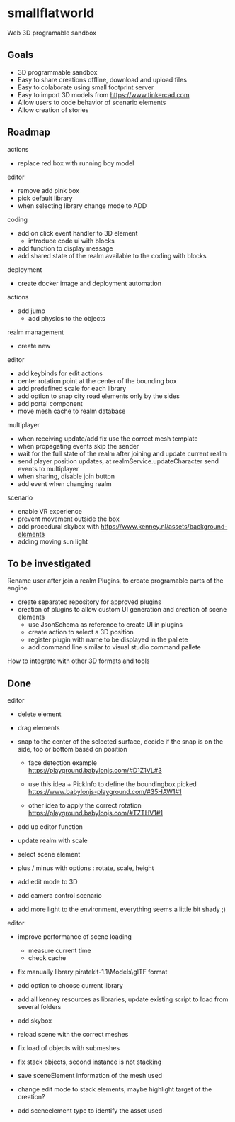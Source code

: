 # smallflatworld

Web 3D programable sandbox

## Goals

- 3D programmable sandbox
- Easy to share creations offline, download and upload files
- Easy to colaborate using small footprint server
- Easy to import 3D models from https://www.tinkercad.com
- Allow users to code behavior of scenario elements
- Allow creation of stories

## Roadmap

actions
- replace red box with running boy model

editor
- remove add pink box
- pick default library
- when selecting library change mode to ADD

coding
- add on click event handler to 3D element 
  - introduce code ui with blocks
- add function to display message
- add shared state of the realm available to the coding with blocks

deployment
- create docker image and deployment automation

actions
- add jump
  - add physics to the objects 

realm management
- create new

editor
- add keybinds for edit actions
- center rotation point at the center of the bounding box
- add predefined scale for each library
- add option to snap city road elements only by the sides
- add portal component
- move mesh cache to realm database 

multiplayer
- when receiving update/add fix use the correct mesh template
- when propagating events skip the sender
- wait for the full state of the realm after joining and update current realm
- send player position updates, at realmService.updateCharacter send events to multiplayer
- when sharing, disable join button
- add event when changing realm

scenario
- enable VR experience 
- prevent movement outside the box
- add procedural skybox with https://www.kenney.nl/assets/background-elements
- adding moving sun light

## To be investigated

Rename user after join a realm
Plugins, to create programable parts of the engine

- create separated repository for approved plugins
- creation of plugins to allow custom UI generation and creation of scene elements
  - use JsonSchema as reference to create UI in plugins
  - create action to select a 3D position
  - register plugin with name to be displayed in the pallete
  - add command line similar to visual studio command pallete

How to integrate with other 3D formats and tools

## Done

editor
- delete element

- drag elements

- snap to the center of the selected surface, decide if the snap is on the side, top or bottom based on position
  - face detection example 
  https://playground.babylonjs.com/#D1Z1VL#3
  
  - use this idea + PickInfo to define the boundingbox picked 
  https://www.babylonjs-playground.com/#35HAW1#1
  - other idea to apply the correct rotation
  https://playground.babylonjs.com/#TZTHV1#1
  

- add up editor function
- update realm with scale

- select scene element
- plus / minus with options : rotate, scale, height

- add edit mode to 3D
- add camera control
scenario
- add more light to the environment, everything seems a little bit shady ;)

editor
- improve performance of scene loading
  - measure current time
  - check cache

- fix manually library piratekit-1.1\Models\glTF format
- add option to choose current library
- add all kenney resources as libraries, update existing script to load from several folders
- add skybox
- reload scene with the correct meshes
- fix load of objects with submeshes
- fix stack objects, second instance is not stacking
- save sceneElement information of the mesh used
- change edit mode to stack elements, maybe highlight target of the creation?
- add sceneelement type to identify the asset used
